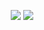 <p align="center">
    <img src="https://github-readme-stats.vercel.app/api?username=carlkentor&show_icons=true&count_private=true&theme=react&hide_border=true&bg_color=0D1117" />
   <img src="https://activity-graph.herokuapp.com/graph?username=carlkentor&bg_color=0D1117&color=5BCDEC&line=5BCDEC&point=FFFFFF&hide_border=true" />
</p>
